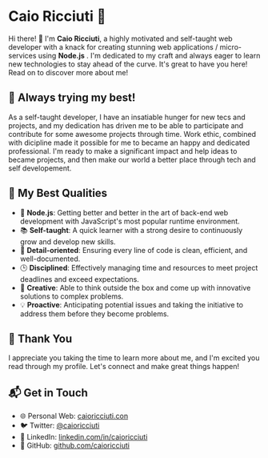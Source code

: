 # Caio Ricciuti  🚀

Hi there! 👋 I'm **Caio Ricciuti**, a highly motivated and self-taught web developer with a knack for creating stunning web applications / micro-services using **Node.js** . I'm dedicated to my craft and always eager to learn new technologies to stay ahead of the curve. It's great to have you here! Read on to discover more about me!

## 🌟 Always trying my best!

As a self-taught developer, I have an insatiable hunger for new tecs and projects, and my dedication has driven me to be able to participate and contribute for some awesome projects through time. Work ethic, combined with dicipline made it possible for me to became an happy and dedicated professional. I'm ready to make a significant impact and help ideas to became projects, and then make our world a better place through tech and self developement.

## 🎯 My Best Qualities

- 🚀 **Node.js**: Getting better and better in the art of back-end web development with JavaScript's most popular runtime environment.
- 📚 **Self-taught**: A quick learner with a strong desire to continuously grow and develop new skills.
- 🎯 **Detail-oriented**: Ensuring every line of code is clean, efficient, and well-documented.
- 🕒 **Disciplined**: Effectively managing time and resources to meet project deadlines and exceed expectations.
- 🌟 **Creative**: Able to think outside the box and come up with innovative solutions to complex problems.
- 💡 **Proactive**: Anticipating potential issues and taking the initiative to address them before they become problems.

## 🙏 Thank You

I appreciate you taking the time to learn more about me, and I'm excited you read through my profile. Let's connect and make great things happen!

## 📬 Get in Touch

- 🌐 Personal Web: [caioricciuti.con](https://caioricciuti.com)
- 🐦 Twitter: [@caioricciuti](https://twitter.com/caioricciuti)
- 💼 LinkedIn: [linkedin.com/in/caioricciuti](https://linkedin.com/in/caioricciuti)
- 📁 GitHub: [github.com/caioricciuti](https://github.com/caioricciuti)
